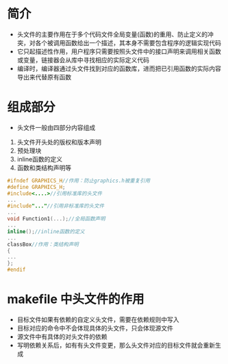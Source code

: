 # 简介
- 头文件的主要作用在于多个代码文件全局变量(函数)的重用、防止定义的冲突，对各个被调用函数给出一个描述，其本身不需要包含程序的逻辑实现代码
- 它只起描述性作用，用户程序只需要按照头文件中的接口声明来调用相关函数或变量，链接器会从库中寻找相应的实际定义代码
- 编译时，编译器通过头文件找到对应的函数库，进而把已引用函数的实际内容导出来代替原有函数

# 组成部分
- 头文件一般由四部分内容组成
1. 头文件开头处的版权和版本声明
2. 预处理块
3. inline函数的定义
4. 函数和类结构声明等
```c
#ifndef GRAPHICS_H//作用：防止graphics.h被重复引用
#define GRAPHICS_H;
#include<....>//引用标准库的头文件
...
#include"..."//引用非标准库的头文件
...
void Function1(...);//全局函数声明
...
inline();//inline函数的定义
...
classBox//作用：类结构声明
{
...
};
#endif
```

# makefile 中头文件的作用
- 目标文件如果有依赖的自定义头文件，需要在依赖规则中写入
- 目标对应的命令中不会体现具体的头文件，只会体现源文件
- 源文件中有具体的对头文件的依赖
- 写明依赖关系后，如有有头文件变更，那么头文件对应的目标文件就会重新生成 
